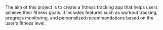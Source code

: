 The aim of this project is to create a fitness tracking app that helps users achieve their fitness goals. It includes features such as workout tracking, progress monitoring, and personalized recommendations based on the user's fitness level.
